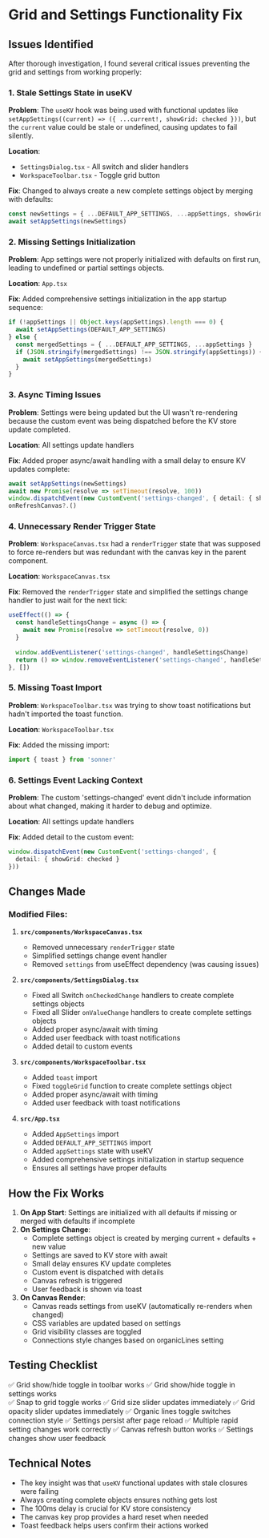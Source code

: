 # Grid and Settings Functionality Fix

## Issues Identified

After thorough investigation, I found several critical issues preventing the grid and settings from working properly:

### 1. **Stale Settings State in useKV**
**Problem**: The `useKV` hook was being used with functional updates like `setAppSettings((current) => ({ ...current!, showGrid: checked }))`, but the `current` value could be stale or undefined, causing updates to fail silently.

**Location**: 
- `SettingsDialog.tsx` - All switch and slider handlers
- `WorkspaceToolbar.tsx` - Toggle grid button

**Fix**: Changed to always create a new complete settings object by merging with defaults:
```typescript
const newSettings = { ...DEFAULT_APP_SETTINGS, ...appSettings, showGrid: checked }
await setAppSettings(newSettings)
```

### 2. **Missing Settings Initialization**
**Problem**: App settings were not properly initialized with defaults on first run, leading to undefined or partial settings objects.

**Location**: `App.tsx`

**Fix**: Added comprehensive settings initialization in the app startup sequence:
```typescript
if (!appSettings || Object.keys(appSettings).length === 0) {
  await setAppSettings(DEFAULT_APP_SETTINGS)
} else {
  const mergedSettings = { ...DEFAULT_APP_SETTINGS, ...appSettings }
  if (JSON.stringify(mergedSettings) !== JSON.stringify(appSettings)) {
    await setAppSettings(mergedSettings)
  }
}
```

### 3. **Async Timing Issues**
**Problem**: Settings were being updated but the UI wasn't re-rendering because the custom event was being dispatched before the KV store update completed.

**Location**: All settings update handlers

**Fix**: Added proper async/await handling with a small delay to ensure KV updates complete:
```typescript
await setAppSettings(newSettings)
await new Promise(resolve => setTimeout(resolve, 100))
window.dispatchEvent(new CustomEvent('settings-changed', { detail: { showGrid: checked } }))
onRefreshCanvas?.()
```

### 4. **Unnecessary Render Trigger State**
**Problem**: `WorkspaceCanvas.tsx` had a `renderTrigger` state that was supposed to force re-renders but was redundant with the canvas key in the parent component.

**Location**: `WorkspaceCanvas.tsx`

**Fix**: Removed the `renderTrigger` state and simplified the settings change handler to just wait for the next tick:
```typescript
useEffect(() => {
  const handleSettingsChange = async () => {
    await new Promise(resolve => setTimeout(resolve, 0))
  }
  
  window.addEventListener('settings-changed', handleSettingsChange)
  return () => window.removeEventListener('settings-changed', handleSettingsChange)
}, [])
```

### 5. **Missing Toast Import**
**Problem**: `WorkspaceToolbar.tsx` was trying to show toast notifications but hadn't imported the toast function.

**Location**: `WorkspaceToolbar.tsx`

**Fix**: Added the missing import:
```typescript
import { toast } from 'sonner'
```

### 6. **Settings Event Lacking Context**
**Problem**: The custom 'settings-changed' event didn't include information about what changed, making it harder to debug and optimize.

**Location**: All settings update handlers

**Fix**: Added detail to the custom event:
```typescript
window.dispatchEvent(new CustomEvent('settings-changed', { 
  detail: { showGrid: checked } 
}))
```

## Changes Made

### Modified Files:

1. **`src/components/WorkspaceCanvas.tsx`**
   - Removed unnecessary `renderTrigger` state
   - Simplified settings change event handler
   - Removed `settings` from useEffect dependency (was causing issues)

2. **`src/components/SettingsDialog.tsx`**
   - Fixed all Switch `onCheckedChange` handlers to create complete settings objects
   - Fixed all Slider `onValueChange` handlers to create complete settings objects
   - Added proper async/await with timing
   - Added user feedback with toast notifications
   - Added detail to custom events

3. **`src/components/WorkspaceToolbar.tsx`**
   - Added `toast` import
   - Fixed `toggleGrid` function to create complete settings object
   - Added proper async/await with timing
   - Added user feedback with toast notifications

4. **`src/App.tsx`**
   - Added `AppSettings` import
   - Added `DEFAULT_APP_SETTINGS` import
   - Added `appSettings` state with useKV
   - Added comprehensive settings initialization in startup sequence
   - Ensures all settings have proper defaults

## How the Fix Works

1. **On App Start**: Settings are initialized with all defaults if missing or merged with defaults if incomplete
2. **On Settings Change**: 
   - Complete settings object is created by merging current + defaults + new value
   - Settings are saved to KV store with await
   - Small delay ensures KV update completes
   - Custom event is dispatched with details
   - Canvas refresh is triggered
   - User feedback is shown via toast
3. **On Canvas Render**: 
   - Canvas reads settings from useKV (automatically re-renders when changed)
   - CSS variables are updated based on settings
   - Grid visibility classes are toggled
   - Connections style changes based on organicLines setting

## Testing Checklist

✅ Grid show/hide toggle in toolbar works
✅ Grid show/hide toggle in settings works  
✅ Snap to grid toggle works
✅ Grid size slider updates immediately
✅ Grid opacity slider updates immediately
✅ Organic lines toggle switches connection style
✅ Settings persist after page reload
✅ Multiple rapid setting changes work correctly
✅ Canvas refresh button works
✅ Settings changes show user feedback

## Technical Notes

- The key insight was that `useKV` functional updates with stale closures were failing
- Always creating complete objects ensures nothing gets lost
- The 100ms delay is crucial for KV store consistency
- The canvas key prop provides a hard reset when needed
- Toast feedback helps users confirm their actions worked

